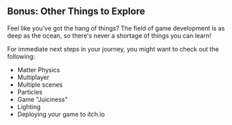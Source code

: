 ## Bonus: Other Things to Explore

Feel like you've got the hang of things? The field of game development is as deep as the ocean, so there's never a shortage of things you can learn!

For immediate next steps in your journey, you might want to check out the following:

* Matter Physics
* Multiplayer
* Multiple scenes
* Particles
* Game "Juiciness"
* Lighting
* Deploying your game to itch.io
